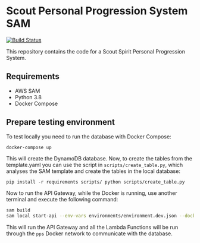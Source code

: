 # Scout Personal Progression System SAM 

[![Build Status](https://travis-ci.com/paths-ankan/scout-progression-system-sam.svg?token=KyjZA6my3g2pdNpkybPX&branch=master)](https://travis-ci.com/paths-ankan/scout-progression-system-sam)

This repository contains the code for a Scout Spirit Personal Progression System.

## Requirements

- AWS SAM
- Python 3.8
- Docker Compose

## Prepare testing environment

To test locally you need to run the database with Docker Compose:

````sh
docker-compose up
````

This will create the DynamoDB database. Now, to create the tables from the template.yaml
you can use the script in ``scripts/create_table.py``, which analyses the SAM template
and create the tables in the local database:

``
pip install -r requirements scripts/
python scripts/create_table.py
``

Now to run the API Gateway, while the Docker is running, use another terminal
and execute the following command:

````sh
sam build
sam local start-api --env-vars environments/environment.dev.json --docker-network pps --debug
````

This will run the API Gateway and all the Lambda Functions will be run through the ``pps``
Docker network to communicate with the database.
